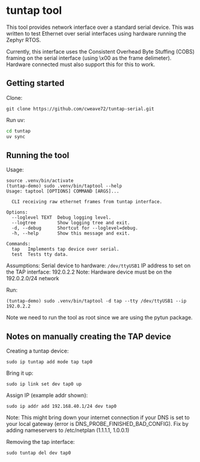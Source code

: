 # tuntap tool

This tool provides network interface over a standard serial device. This was
written to test Ethernet over serial interfaces using hardware running the
Zephyr RTOS.

Currently, this interface uses the Consistent Overhead Byte Stuffing (COBS)
framing on the serial interface (using \x00 as the frame delimeter).  Hardware
connected must also support this for this to work.

## Getting started

Clone:
```
git clone https://github.com/cweave72/tuntap-serial.git
```

Run uv:
```bash
cd tuntap
uv sync
```

## Running the tool

Usage:
```
source .venv/bin/activate
(tuntap-demo) sudo .venv/bin/taptool --help
Usage: taptool [OPTIONS] COMMAND [ARGS]...

  CLI receiving raw ethernet frames from tuntap interface.

Options:
  --loglevel TEXT  Debug logging level.
  --logtree        Show logging tree and exit.
  -d, --debug      Shortcut for --loglevel=debug.
  -h, --help       Show this message and exit.

Commands:
  tap   Implements tap device over serial.
  test  Tests tty data.
```

Assumptions:
Serial device to hardware: `/dev/ttyUSB1`
IP address to set on the TAP interface: 192.0.2.2
Note: Hardware device must be on the 192.0.2.0/24 network

Run:
```
(tuntap-demo) sudo .venv/bin/taptool -d tap --tty /dev/ttyUSB1 --ip 192.0.2.2
```

Note we need to run the tool as root since we are using the pytun package.

## Notes on manually creating the TAP device

Creating a tuntap device:
```
sudo ip tuntap add mode tap tap0
```

Bring it up:
```
sudo ip link set dev tap0 up
```

Assign IP (example addr shown):
```
sudo ip addr add 192.168.40.1/24 dev tap0
```

Note: This might bring down your internet connection if your DNS is set to your
local gateway (error is DNS_PROBE_FINISHED_BAD_CONFIG). Fix by adding
nameservers to /etc/netplan (1.1.1.1, 1.0.0.1)

Removing the tap interface:
```
sudo tuntap del dev tap0
```
